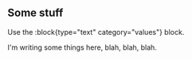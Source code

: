 ## Some stuff

Use the :block{type="text" category="values"} block.

I'm writing some things here, blah, blah, blah.
